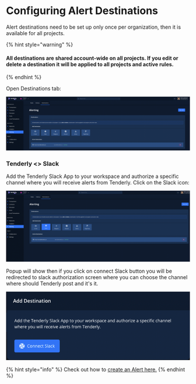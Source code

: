 # Configuring Alert Destinations

Alert destinations need to be set up only once per organization, then it is available for all projects.

{% hint style="warning" %}
#### All destinations are shared account-wide on all projects. If you edit or delete a destination it will be applied to all projects and active rules.
{% endhint %}

Open Destinations tab:

![](../../../../.gitbook/assets/image%20%2836%29.png)

### Tenderly &lt;&gt; Slack

Add the Tenderly Slack App to your workspace and authorize a specific channel where you will receive alerts from Tenderly. Click on the Slack icon:

![](../../../../.gitbook/assets/image%20%2812%29.png)

Popup will show then if you click on connect Slack button you will be redirected to slack authorization screen where you can choose the channel where should Tenderly post and it's it.

![](../../../../.gitbook/assets/image%20%2822%29.png)



{% hint style="info" %}
Check out how to [create an Alert here.](../../../creating-an-alert/)
{% endhint %}

